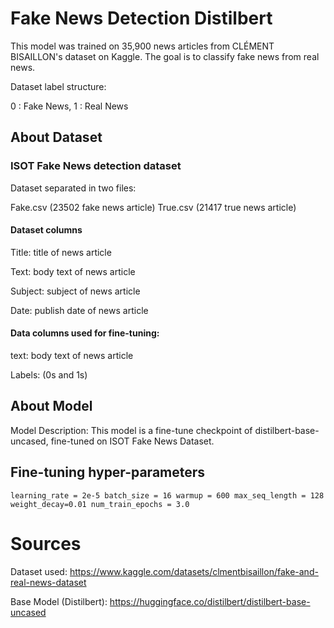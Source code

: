 # Fake News Detection Distilbert
This model was trained on 35,900 news articles from CLÉMENT BISAILLON's dataset on Kaggle. The goal is to classify fake news from real news. 

Dataset label structure:

0 : Fake News, 1 : Real News

## About Dataset

### ISOT Fake News detection dataset

Dataset separated in two files:

Fake.csv (23502 fake news article)
True.csv (21417 true news article)

#### Dataset columns

Title: title of news article

Text: body text of news article

Subject: subject of news article

Date: publish date of news article

#### Data columns used for fine-tuning:

text: body text of news article

Labels: (0s and 1s)


## About Model

Model Description: 
This model is a fine-tune checkpoint of distilbert-base-uncased, fine-tuned on ISOT Fake News Dataset.

## Fine-tuning hyper-parameters

`learning_rate = 2e-5
batch_size = 16
warmup = 600
max_seq_length = 128
weight_decay=0.01
num_train_epochs = 3.0`

# Sources
Dataset used: https://www.kaggle.com/datasets/clmentbisaillon/fake-and-real-news-dataset

Base Model (Distilbert): https://huggingface.co/distilbert/distilbert-base-uncased